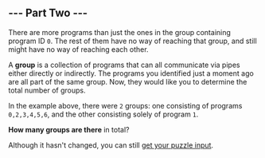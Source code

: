 ## --- Part Two ---

There are more programs than just the ones in the group containing program ID
`0`. The rest of them have no way of reaching that group, and still might have
no way of reaching each other.

A **group** is a collection of programs that can all communicate via pipes
either directly or indirectly. The programs you identified just a moment ago
are all part of the same group. Now, they would like you to determine the total
number of groups.

In the example above, there were `2` groups: one consisting of programs
`0,2,3,4,5,6`, and the other consisting solely of program `1`.

**How many groups are there** in total?

Although it hasn't changed, you can still [get your puzzle input](input.txt).
